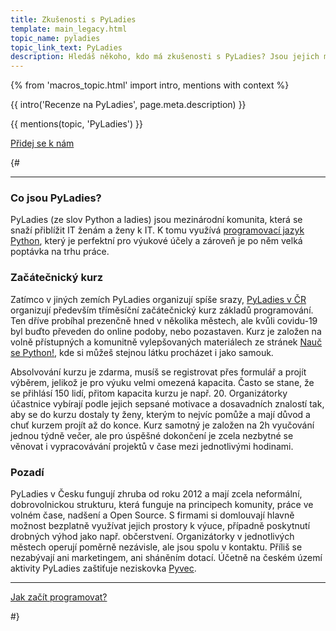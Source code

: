 ```yaml
---
title: Zkušenosti s PyLadies
template: main_legacy.html
topic_name: pyladies
topic_link_text: PyLadies
description: Hledáš někoho, kdo má zkušenosti s PyLadies? Jsou jejich materiály kvalitní? Má smysl hlásit se na jejich začátečnický kurz? Jak si poradit s projekty?
---
```

{% from 'macros_topic.html' import intro, mentions with context %}

{{ intro('Recenze na PyLadies', page.meta.description) }}

{{ mentions(topic, 'PyLadies') }}

<p class="button-compartment">
  <a href="{{ pages|docs_url('club.md')|url }}" class="button">
    Přidej se&nbsp;k&nbsp;nám
  </a>
</p>



{#

----------

### Co jsou PyLadies?

PyLadies (ze slov Python a ladies) jsou mezinárodní komunita, která se snaží přiblížit IT ženám a ženy k IT. K tomu využívá [programovací jazyk Python](/learn/#python), který je perfektní pro výukové účely a zároveň je po něm velká poptávka na trhu práce.

### Začátečnický kurz

Zatímco v jiných zemích PyLadies organizují spíše srazy, [PyLadies v ČR](https://pyladies.cz/) organizují především tříměsíční začátečnický kurz základů programování. Ten dříve probíhal prezenčně hned v několika městech, ale kvůli covidu-19 byl buďto převeden do online podoby, nebo pozastaven. Kurz je založen na volně přístupných a komunitně vylepšovaných materiálech ze stránek [Nauč se Python!](https://naucse.python.cz/), kde si můžeš stejnou látku procházet i jako samouk.

Absolvování kurzu je zdarma, musíš se registrovat přes formulář a projít výběrem, jelikož je pro výuku velmi omezená kapacita. Často se stane, že se přihlásí 150 lidí, přitom kapacita kurzu je např. 20. Organizátorky účastnice vybírají podle jejich sepsané motivace a dosavadních znalostí tak, aby se do kurzu dostaly ty ženy, kterým to nejvíc pomůže a mají důvod a chuť kurzem projít až do konce. Kurz samotný je založen na 2h vyučování jednou týdně večer, ale pro úspěšné dokončení je zcela nezbytné se věnovat i vypracovávání projektů v čase mezi jednotlivými hodinami.

### Pozadí

PyLadies v Česku fungují zhruba od roku 2012 a mají zcela neformální, dobrovolnickou strukturu, která funguje na principech komunity, práce ve volném čase, nadšení a Open Source. S firmami si domlouvají hlavně možnost bezplatně využívat jejich prostory k výuce, případně poskytnutí drobných výhod jako např. občerstvení. Organizátorky v jednotlivých městech operují poměrně nezávisle, ale jsou spolu v kontaktu. Příliš se nezabývají ani marketingem, ani sháněním dotací. Účetně na českém území aktivity PyLadies zaštiťuje neziskovka [Pyvec](https://pyvec.org/).

----------

<p class="button-compartment button-compartment--row">
  <a class="button button--spaced" href="learn/">Jak začít programovat?</a>
  <!-- <a class="button button--secondary button--spaced" href="jobs/">Sežeň&nbsp;práci</a> -->
</p>

#}

